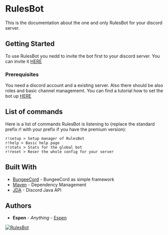 # RulesBot

This is the documentation about the one and only RulesBot for your discord server.

## Getting Started

To use RulesBot you nedd to invite the bot first to your discord server. You can invite it [HERE](https://imposdev.eu/redirect) 

### Prerequisites

You need a discord account and a existing server. Also there should be also roles and basic channel managememt. You can find a tutorial how to set the bot up [HERE](https://www.youtube.com/watch?v=Xqfm-Cg531o&list=PLd91el2yAr8hYo8virA9LB_PJ3kpDa4Nk&ab_channel=ImposDevelopment)

## List of commands

Here is a list of commands RulesBot is listening to (replace the standard prefix r! with your prefix if you have the premium version):

```
r!setup > Setup manager of RulesBot
r!help > Basic help page
r!stats > Stats for the global bot
r!reset > Reser the whole config for your server
```

## Built With

* [BungeeCord](https://ci.md-5.net/job/BungeeCord/) - BungeeCord as simple framework
* [Maven](https://maven.apache.org/) - Dependency Management
* [JDA](https://github.com/DV8FromTheWorld/JDA) - Discord Java API

## Authors

* **Espen** - *Anything* - [Espen](https://github.com/EhreGetaken)

<a href="https://top.gg/bot/677184239472607299">
    <img src="https://top.gg/api/widget/677184239472607299.svg" alt="RulesBot" />
</a>
